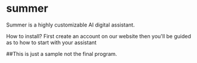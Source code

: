 # summer
Summer is a highly customizable AI digital assistant.

How to install?
First create an account on our website then you'll be guided as to how to start with your assistant

##This is just a sample not the final program.
